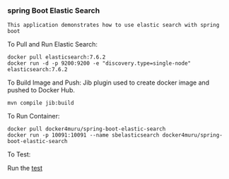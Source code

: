 ### spring Boot Elastic Search

    This application demonstrates how to use elastic search with spring boot

To Pull and Run Elastic Search:
   
    docker pull elasticsearch:7.6.2
    docker run -d -p 9200:9200 -e "discovery.type=single-node" elasticsearch:7.6.2

To Build Image and Push:
    Jib plugin used to create docker image and pushed to Docker Hub.

    mvn compile jib:build
    
To Run Container:
    
    docker pull docker4muru/spring-boot-elastic-search
    docker run -p 10091:10091 --name sbelasticsearch docker4muru/spring-boot-elastic-search
    
To Test:

   Run the [test](src/test/java/com/muru/elastic/search/repository/ArticleRepositoryTest.java)
